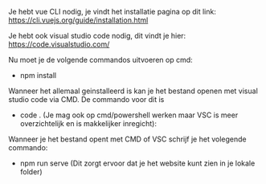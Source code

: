 Je hebt vue CLI nodig, je vindt het installatie pagina op dit link: 
https://cli.vuejs.org/guide/installation.html

Je hebt ook visual studio code nodig, dit vindt je hier: 
https://code.visualstudio.com/

Nu moet je de volgende commandos uitvoeren op cmd:
- npm install

Wanneer het allemaal geinstalleerd is kan je het bestand openen met visual studio code via CMD. De commando voor dit is
- code .
(Je mag ook op cmd/powershell werken maar VSC is meer overzichtelijk en is makkelijker inregicht):

Wanneer je het bestand opent met CMD of VSC schrijf je het volegende commando:
- npm run serve
(Dit zorgt ervoor dat je het website kunt zien in je lokale folder)
